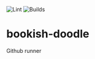 ![Lint](https://github.com/exilesprx/bookish-doodle/actions/workflows/lint.yml/badge.svg?branch=main)
![Builds](https://github.com/exilesprx/bookish-doodle/actions/workflows/builds.yml/badge.svg?branch=main)
# bookish-doodle
Github runner